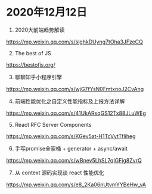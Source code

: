 # 2020年12月12日

1. 2020大前端趋势解读

<https://mp.weixin.qq.com/s/slghkDUyng7tOha3JFzeCQ>

2. The best of JS

<https://bestofjs.org/>

3. 聊聊知乎小程序引擎

<https://mp.weixin.qq.com/s/wjG7fYsN0FmtxnoJ2CvAng>

4. 前端性能优化之自定义性能指标及上报方法详解

<https://mp.weixin.qq.com/s/41UkARsqGS12Tx88JLuWEg>

5. React RFC Server Components

<https://mp.weixin.qq.com/s/KGev5at-H1TcVytTfliheg>

6. 手写promise全家桶 + generator + async/await

<https://mp.weixin.qq.com/s/wBnev5LhSL7qIGFjg8ZvrQ>

7. 从 context 源码实现谈 react 性能优化

<https://mp.weixin.qq.com/s/e8_2Ka06nUtvmYYBeHw_vA>
